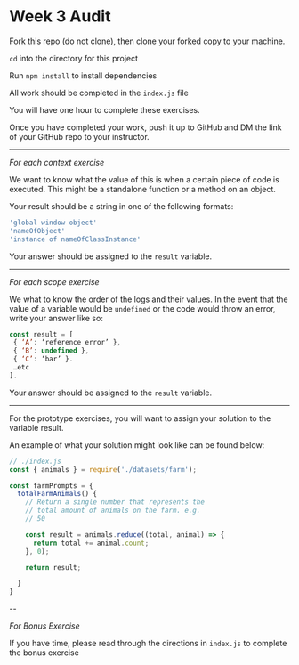 # Week 3 Audit

 Fork this repo (do not clone), then clone your forked copy to your machine. 

 `cd` into the directory for this project

 Run `npm install` to install dependencies

 All work should be completed in the `index.js` file

You will have one hour to complete these exercises.  

Once you have completed your work, push it up to GitHub and DM the link of your GitHub repo to your instructor.

---

*For each context exercise*

We want to know what the value of this is when a certain piece of code is executed. This might be a standalone function or a method on an object. 

Your result should be a string in one of the following formats:

```js
'global window object'  
'nameOfObject'  
'instance of nameOfClassInstance'  
````

Your answer should be assigned to the `result` variable.

--- 

*For each scope exercise* 

We what to know the order of the logs and their values. In the event that the value of a variable would be `undefined` or the code would throw an error, write your answer like so:

```js
const result = [  
 { ‘A’: ‘reference error’ },  
 { ‘B’: undefined },  
 { ‘C’: ‘bar’ }. 
 …etc  
]. 
```

Your answer should be assigned to the `result` variable.

--- 

For the prototype exercises, you will want to assign your solution to the variable result.  

An example of what your solution might look like can be found below: 


```js
// ./index.js
const { animals } = require('./datasets/farm');

const farmPrompts = {
  totalFarmAnimals() {
    // Return a single number that represents the
    // total amount of animals on the farm. e.g.
    // 50

    const result = animals.reduce((total, animal) => {
      return total += animal.count;
    }, 0);

    return result;

  }
}
```
-- 

*For Bonus Exercise* 

If you have time, please read through the directions in `index.js` to complete the bonus exercise

